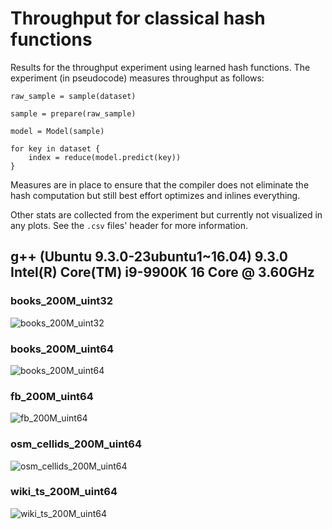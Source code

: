 # Throughput for classical hash functions

Results for the throughput experiment using learned hash functions. The experiment (in pseudocode) measures throughput
as follows:

```
raw_sample = sample(dataset)

sample = prepare(raw_sample)

model = Model(sample)

for key in dataset {
    index = reduce(model.predict(key))
}
```

Measures are in place to ensure that the compiler does not eliminate the hash computation but still best effort
optimizes and inlines everything.

Other stats are collected from the experiment but currently not visualized in any plots. See the `.csv` files' header
for more information.

## g++ (Ubuntu 9.3.0-23ubuntu1~16.04) 9.3.0 Intel(R) Core(TM) i9-9900K 16 Core @ 3.60GHz

### books_200M_uint32

![books_200M_uint32](https://github.com/andreaskipf/hashing/blob/main/results/throughput_learned/graphs/throughput_learned-g++_books_200M_uint32.png)

### books_200M_uint64

![books_200M_uint64](https://github.com/andreaskipf/hashing/blob/main/results/throughput_learned/graphs/throughput_learned-g++_books_200M_uint64.png)

### fb_200M_uint64

![fb_200M_uint64](https://github.com/andreaskipf/hashing/blob/main/results/throughput_learned/graphs/throughput_learned-g++_fb_200M_uint64.png)

### osm_cellids_200M_uint64

![osm_cellids_200M_uint64](https://github.com/andreaskipf/hashing/blob/main/results/throughput_learned/graphs/throughput_learned-g++_osm_cellids_200M_uint64.png)

### wiki_ts_200M_uint64

![wiki_ts_200M_uint64](https://github.com/andreaskipf/hashing/blob/main/results/throughput_learned/graphs/throughput_learned-g++_wiki_ts_200M_uint64.png)